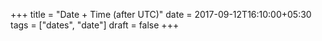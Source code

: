+++
title = "Date + Time (after UTC)"
date = 2017-09-12T16:10:00+05:30
tags = ["dates", "date"]
draft = false
+++
